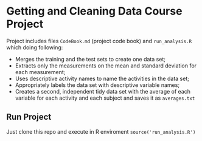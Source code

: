 # Getting and Cleaning Data Course Project
Project includes files `CodeBook.md` (project code book) and `run_analysis.R` which doing following:
* Merges the training and the test sets to create one data set;
* Extracts only the measurements on the mean and standard deviation for each measurement;
* Uses descriptive activity names to name the activities in the data set;
* Appropriately labels the data set with descriptive variable names;
* Creates a second, independent tidy data set with the average of each variable for each activity and each subject and saves it as `averages.txt`

## Run Project
Just clone this repo and execute in R enviroment `source('run_analysis.R')`